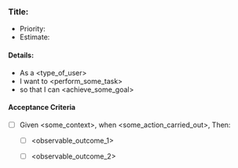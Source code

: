 ### Title:
- Priority:
- Estimate:
#### Details:
- As a <type_of_user>
- I want to <perform_some_task>
- so that I can <achieve_some_goal>
#### Acceptance Criteria
- [ ] Given <some_context>, when <some_action_carried_out>, Then:
  - [ ] <observable_outcome_1>
  - [ ] <observable_outcome_2>
  